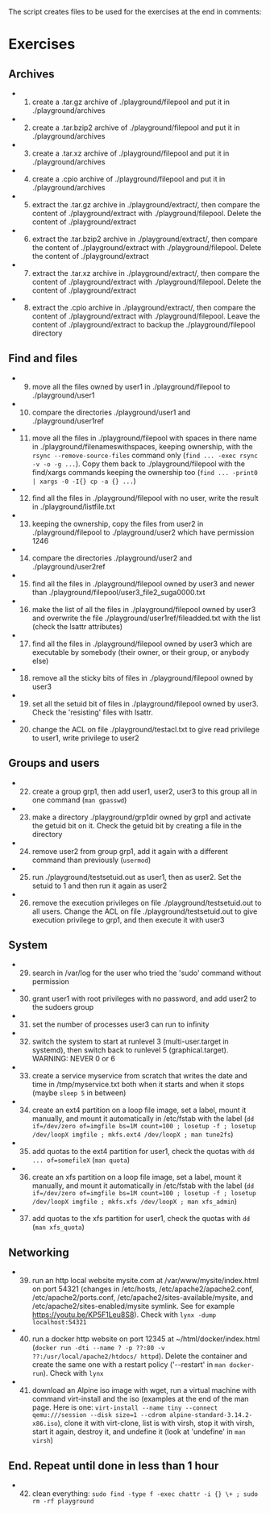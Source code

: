 The script creates files to be used for the exercises at the end in comments:

# Exercises

## Archives
- 1. create a .tar.gz archive of ./playground/filepool and put it in ./playground/archives
- 2. create a .tar.bzip2 archive of ./playground/filepool and put it in ./playground/archives
- 3. create a .tar.xz archive of ./playground/filepool and put it in ./playground/archives
- 4. create a .cpio archive of ./playground/filepool and put it in ./playground/archives
- 5. extract the .tar.gz archive in ./playground/extract/, then compare the content of ./playground/extract with ./playground/filepool. Delete the content of ./playground/extract
- 6. extract the .tar.bzip2 archive in ./playground/extract/, then compare the content of ./playground/extract with ./playground/filepool. Delete the content of ./playground/extract
- 7. extract the .tar.xz archive in ./playground/extract/, then compare the content of ./playground/extract with ./playground/filepool. Delete the content of ./playground/extract
- 8. extract the .cpio archive in ./playground/extract/, then compare the content of ./playground/extract with ./playground/filepool. Leave the content of ./playground/extract to backup the ./playground/filepool directory

## Find and files
- 9. move all the files owned by user1 in ./playground/filepool to ./playground/user1
- 10. compare the directories ./playground/user1 and ./playground/user1ref
- 11. move all the files in ./playground/filepool with spaces in there name in ./playground/filenameswithspaces, keeping ownership, with the `rsync --remove-source-files` command only (`find ... -exec rsync -v -o -g ...`). Copy them back to ./playground/filepool with the find/xargs commands keeping the ownership too (`find ... -print0 | xargs -0 -I{} cp -a {} ...`)
- 12. find all the files in ./playground/filepool with no user, write the result in ./playground/listfile.txt
- 13. keeping the ownership, copy the files from user2 in ./playground/filepool to ./playground/user2 which have permission 1246
- 14. compare the directories ./playground/user2 and ./playground/user2ref
- 15. find all the files in ./playground/filepool owned by user3 and newer than ./playground/filepool/user3_file2_suga0000.txt
- 16. make the list of all the files in ./playground/filepool owned by user3 and overwrite the file ./playground/user1ref/fileadded.txt with the list (check the lsattr attributes)
- 17. find all the files in ./playground/filepool owned by user3 which are executable by somebody (their owner, or their group, or anybody else)
- 18. remove all the sticky bits of files in ./playground/filepool owned by user3
- 19. set all the setuid bit of files in ./playground/filepool owned by user3. Check the 'resisting' files with lsattr.
- 20. change the ACL on file ./playground/testacl.txt to give read privilege to user1, write privilege to user2

## Groups and users
- 22. create a group grp1, then add user1, user2, user3 to this group all in one command (`man gpasswd`)
- 23. make a directory ./playground/grp1dir owned by grp1 and activate the getuid bit on it. Check the getuid bit by creating a file in the directory
- 24. remove user2 from group grp1, add it again with a different command than previously (`usermod`)
- 25. run ./playground/testsetuid.out as user1, then as user2. Set the setuid to 1 and then run it again as user2
- 26. remove the execution privileges on file ./playground/testsetuid.out to all users. Change the ACL on file ./playground/testsetuid.out to give execution privilege to grp1, and then execute it with user3

## System
- 29. search in /var/log for the user who tried the 'sudo' command without permission
- 30. grant user1 with root privileges with no password, and add user2 to the sudoers group
- 31. set the number of processes user3 can run to infinity
- 32. switch the system to start at runlevel 3 (multi-user.target in systemd), then switch back to runlevel 5 (graphical.target). WARNING: NEVER 0 or 6
- 33. create a service myservice from scratch that writes the date and time in /tmp/myservice.txt both when it starts and when it stops (maybe `sleep 5` in between)
- 34. create an ext4 partition on a loop file image, set a label, mount it manually, and mount it automatically in /etc/fstab with the label (`dd if=/dev/zero of=imgfile bs=1M count=100 ; losetup -f ; losetup /dev/loopX imgfile ; mkfs.ext4 /dev/loopX ; man tune2fs`)
- 35. add quotas to the ext4 partition for user1, check the quotas with `dd ... of=somefileX` (`man quota`)
- 36. create an xfs partition on a loop file image, set a label, mount it manually, and mount it automatically in /etc/fstab with the label (`dd if=/dev/zero of=imgfile bs=1M count=100 ; losetup -f ; losetup /dev/loopX imgfile ; mkfs.xfs /dev/loopX ; man xfs_admin`)
- 37. add quotas to the xfs partition for user1, check the quotas with `dd` (`man xfs_quota`)

## Networking
- 39. run an http local website mysite.com at /var/www/mysite/index.html on port 54321 (changes in /etc/hosts, /etc/apache2/apache2.conf, /etc/apache2/ports.conf, /etc/apache2/sites-available/mysite, and /etc/apache2/sites-enabled/mysite symlink. See for example https://youtu.be/KP5F1Leu8S8). Check with `lynx -dump localhost:54321`
- 40. run a docker http website on port 12345 at ~/html/docker/index.html (`docker run -dti --name ? -p ??:80 -v ??:/usr/local/apache2/htdocs/ httpd`). Delete the container and create the same one with a restart policy ('--restart' in `man docker-run`). Check with `lynx`
- 41. download an Alpine iso image with wget, run a virtual machine with command virt-install and the iso (examples at the end of the man page. Here is one: `virt-install --name tiny --connect qemu:///session --disk size=1 --cdrom alpine-standard-3.14.2-x86.iso`), clone it with virt-clone, list is with virsh, stop it with virsh, start it again, destroy it, and undefine it (look at 'undefine' in `man virsh`)

## End. Repeat until done in less than 1 hour
- 42. clean everything: `sudo find -type f -exec chattr -i {} \+ ; sudo rm -rf playground`
